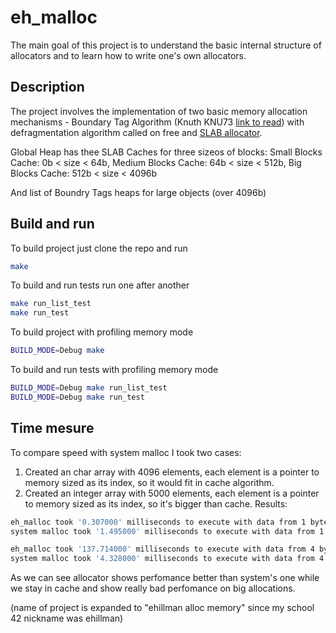 # eh_malloc

The main goal of this project is to understand the basic internal structure of allocators and to learn how to write one's own allocators.

## Description
The project involves the implementation of two basic memory allocation mechanisms - Boundary Tag Algorithm (Knuth KNU73 [link to read](https://www.bradrodriguez.com/papers/ms/pat4th-c.html)) with defragmentation algorithm called on free and [SLAB allocator](https://en.wikipedia.org/wiki/Slab_allocation).

Global Heap has thee SLAB Caches for three sizeos of blocks:
Small Blocks Cache: 0b < size < 64b,
Medium Blocks Cache: 64b < size < 512b,
Big Blocks Cache: 512b < size < 4096b

And list of Boundry Tags heaps for large objects (over 4096b)

## Build and run
To build project just clone the repo and run
```sh
make
```

To build and run tests run one after another
```sh
make run_list_test
make run_test
```

To build project with profiling memory mode
```sh
BUILD_MODE=Debug make
```

To build and run tests with profiling memory mode
```sh
BUILD_MODE=Debug make run_list_test
BUILD_MODE=Debug make run_test
```

## Time mesure
To compare speed with system malloc I took two cases:
1. Created an char array with 4096 elements, each element is a pointer to memory sized as its index, so it would fit in cache algorithm.
2. Created an integer array with 5000 elements, each element is a pointer to memory sized as its index, so it's bigger than cache.
Results:
```sh
eh_malloc took '0.307000' milliseconds to execute with data from 1 bytes to 4096 bytes
system malloc took '1.495000' milliseconds to execute with data from 1 bytes to 4096 bytes

eh_malloc took '137.714000' milliseconds to execute with data from 4 bytes to 20000 bytes
system malloc took '4.328000' milliseconds to execute with data from 4 bytes to 20000 bytes
```

As we can see allocator shows perfomance better than system's one while we stay in cache and show really bad perfomance on big allocations.

(name of project is expanded to "ehillman alloc memory" since my school 42 nickname was ehillman)
